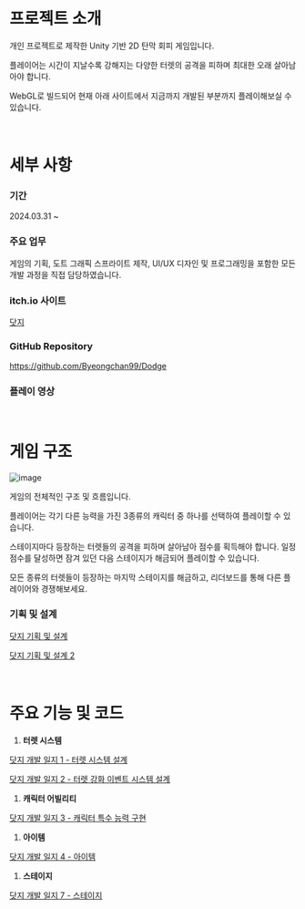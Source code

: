 # 프로젝트 소개

개인 프로젝트로 제작한 Unity 기반 2D 탄막 회피 게임입니다.

플레이어는 시간이 지날수록 강해지는 다양한 터렛의 공격을 피하며 최대한 오래 살아남아야 합니다.

WebGL로 빌드되어 현재 아래 사이트에서 지금까지 개발된 부분까지 플레이해보실 수 있습니다.

<br/>

# 세부 사항

### 기간

2024.03.31 ~ 

### 주요 업무

게임의 기획, 도트 그래픽 스프라이트 제작, UI/UX 디자인 및 프로그래밍을 포함한 모든 개발 과정을 직접 담당하였습니다.

### itch.io 사이트

[닷지](https://harrrypoter.itch.io/dodge)

### GitHub Repository

https://github.com/Byeongchan99/Dodge

### 플레이 영상

<br/>

# 게임 구조

![image](https://github.com/user-attachments/assets/c02a4394-bb67-4385-b15d-70f7d13afa8e)

게임의 전체적인 구조 및 흐름입니다.

플레이어는 각기 다른 능력을 가진 3종류의 캐릭터 중 하나를 선택하여 플레이할 수 있습니다. 

스테이지마다 등장하는 터렛들의 공격을 피하며 살아남아 점수를 획득해야 합니다. 일정 점수를 달성하면 잠겨 있던 다음 스테이지가 해금되어 플레이할 수 있습니다. 

모든 종류의 터렛들이 등장하는 마지막 스테이지를 해금하고, 리더보드를 통해 다른 플레이어와 경쟁해보세요.

### 기획 및 설계

[닷지 기획 및 설계](https://www.notion.so/97ccbf5ba7bd4e8bbf86c3d808d80e11?pvs=21) 

[닷지 기획 및 설계 2](https://www.notion.so/2-5c5c3ecac60c44abb4ad6686f458084f?pvs=21) 

<br/>

# 주요 기능 및 코드

1. **터렛 시스템**

[닷지 개발 일지 1 - 터렛 시스템 설계](https://www.notion.so/1-9559e4cc3149425d836e6b5dc56a7dcf?pvs=21) 

[닷지 개발 일지 2 - 터렛 강화 이벤트 시스템 설계](https://www.notion.so/2-32edddacafff4031a4ac6f4eab259368?pvs=21) 

1. **캐릭터 어빌리티**

[닷지 개발 일지 3 - 캐릭터 특수 능력 구현](https://www.notion.so/3-1173d4b5b7b14c79b0afc37a93105b15?pvs=21) 

1. **아이템**

[닷지 개발 일지 4 - 아이템](https://www.notion.so/4-13b41ff392d74e5396ade33136bdab43?pvs=21) 

1. **스테이지**

[닷지 개발 일지 7 - 스테이지](https://www.notion.so/7-fe49de2f9b164b38b2920571111fff05?pvs=21)
